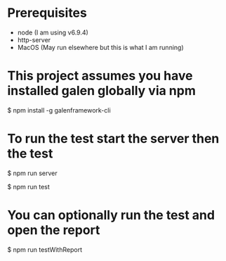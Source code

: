 # Prerequisites
  * node (I am using v6.9.4)
  * http-server
  * MacOS (May run elsewhere but this is what I am running)

# This project assumes you have installed galen globally via npm

$ npm install -g galenframework-cli

# To run the test start the server then the test

$ npm run server

$ npm run test

# You can optionally run the test and open the report

$ npm run testWithReport